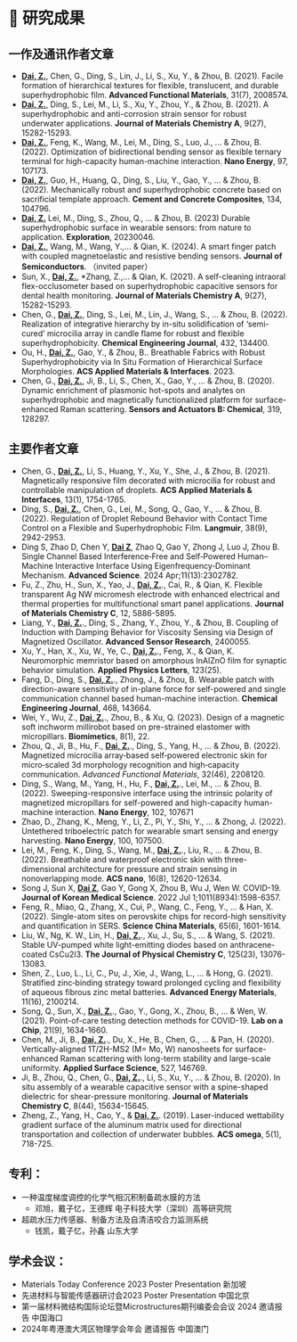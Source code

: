 
<span class='anchor' id='publication'></span>
# 📝 研究成果 
## 一作及通讯作者文章
- **<u>Dai, Z.</u>**, Chen, G., Ding, S., Lin, J., Li, S., Xu, Y., & Zhou, B. (2021). Facile formation of hierarchical textures for flexible, translucent, and durable superhydrophobic film. **Advanced Functional Materials**, 31(7), 2008574.
- **<u>Dai, Z.</u>**, Ding, S., Lei, M., Li, S., Xu, Y., Zhou, Y., & Zhou, B. (2021). A superhydrophobic and anti-corrosion strain sensor for robust underwater applications. **Journal of Materials Chemistry A**, 9(27), 15282-15293.
- **<u>Dai, Z.</u>**, Feng, K., Wang, M., Lei, M., Ding, S., Luo, J., ... & Zhou, B. (2022). Optimization of bidirectional bending sensor as flexible ternary terminal for high-capacity human-machine interaction. **Nano Energy**, 97, 107173.
- **<u>Dai, Z.</u>**, Guo, H., Huang, Q., Ding, S., Liu, Y., Gao, Y., ... & Zhou, B. (2022). Mechanically robust and superhydrophobic concrete based on sacrificial template approach. **Cement and Concrete Composites**, 134, 104796.
- **<u>Dai, Z.</u>** Lei, M., Ding, S., Zhou, Q., ... & Zhou, B. (2023) Durable superhydrophobic surface in wearable sensors: from nature to application. **Exploration**, 20230046.
- **<u>Dai, Z.</u>**, Wang, M., Wang, Y.,... & Qian, K. (2024). A smart finger patch with coupled magnetoelastic and resistive bending sensors. **Journal of Semiconductors**.
（invited paper）
- Sun, X., **<u>Dai, Z.</u>**, *Zhang, Z.,... & Qian, K. (2021). A self-cleaning intraoral flex-occlusometer based on superhydrophobic capacitive sensors for dental health monitoring. **Journal of Materials Chemistry A**, 9(27), 15282-15293.
- Chen, G., **<u>Dai, Z.</u>**, Ding, S., Lei, M., Lin, J., Wang, S., ... & Zhou, B. (2022). Realization of integrative hierarchy by in-situ solidification of ‘semi-cured’ microcilia array in candle flame for robust and flexible superhydrophobicity. **Chemical Engineering Journal**, 432, 134400.
- Ou, H., **<u>Dai, Z.</u>**, Gao, Y., & Zhou, B.. Breathable Fabrics with Robust Superhydrophobicity via In Situ Formation of Hierarchical Surface Morphologies. **ACS Applied Materials & Interfaces**. 2023.
- Chen, G., **<u>Dai, Z.</u>**, Ji, B., Li, S., Chen, X., Gao, Y., ... & Zhou, B. (2020). Dynamic enrichment of plasmonic hot-spots and analytes on superhydrophobic and magnetically functionalized platform for surface-enhanced Raman scattering. **Sensors and Actuators B: Chemical**, 319, 128297.

## 主要作者文章
- Chen, G., **<u>Dai, Z.</u>**, Li, S., Huang, Y., Xu, Y., She, J., & Zhou, B. (2021). Magnetically responsive film decorated with microcilia for robust and controllable manipulation of droplets. **ACS Applied Materials & Interfaces**, 13(1), 1754-1765.
- Ding, S., **<u>Dai, Z.</u>**, Chen, G., Lei, M., Song, Q., Gao, Y., ... & Zhou, B. (2022). Regulation of Droplet Rebound Behavior with Contact Time Control on a Flexible and Superhydrophobic Film. **Langmuir**, 38(9), 2942-2953.
- Ding S, Zhao D, Chen Y, **<u>Dai Z</u>**, Zhao Q, Gao Y, Zhong J, Luo J, Zhou B. Single Channel Based Interference‐Free and Self‐Powered Human–Machine Interactive Interface Using Eigenfrequency‐Dominant Mechanism. **Advanced Science**. 2024 Apr;11(13):2302782.
- Fu, Z., Zhu, H., Sun, X., Yao, J., **<u>Dai, Z.</u>**., Cai, R., & Qian, K. Flexible transparent Ag NW micromesh electrode with enhanced electrical and thermal properties for multifunctional smart panel applications. **Journal of Materials Chemistry C**, 12, 5886-5895.
- Liang, Y., **<u>Dai, Z.</u>**., Ding, S., Zhang, Y., Zhou, Y., & Zhou, B. Coupling of Induction with Damping Behavior for Viscosity Sensing via Design of Magnetized Oscillator. **Advanced Sensor Research**, 2400055.
- Xu, Y., Han, X., Xu, W., Ye, C., **<u>Dai, Z.</u>**., Feng, X., & Qian, K.  Neuromorphic memristor based on amorphous InAlZnO film for synaptic behavior simulation. **Applied Physics Letters**, 123(25).
- Fang, D., Ding, S., **<u>Dai, Z.</u>**., Zhong, J., & Zhou, B. Wearable patch with direction-aware sensitivity of in-plane force for self-powered and single communication channel based human-machine interaction. **Chemical Engineering Journal**, 468, 143664.
- Wei, Y., Wu, Z., **<u>Dai, Z.</u>**., Zhou, B., & Xu, Q. (2023). Design of a magnetic soft inchworm millirobot based on pre-strained elastomer with micropillars. **Biomimetics**, 8(1), 22.
- Zhou, Q., Ji, B., Hu, F., **<u>Dai, Z.</u>**., Ding, S., Yang, H., ... & Zhou, B. (2022). Magnetized microcilia array‐based self‐powered electronic skin for micro‐scaled 3d morphology recognition and high‐capacity communication. *Advanced Functional Materials*, 32(46), 2208120.
- Ding, S., Wang, M., Yang, H., Hu, F., **<u>Dai, Z.</u>**., Lei, M., ... & Zhou, B. (2022). Sweeping-responsive interface using the intrinsic polarity of magnetized micropillars for self-powered and high-capacity human-machine interaction. **Nano Energy**, 102, 107671
- Zhao, D., Zhang, K., Meng, Y., Li, Z., Pi, Y., Shi, Y., ... & Zhong, J. (2022). Untethered triboelectric patch for wearable smart sensing and energy harvesting. **Nano Energy**, 100, 107500.
- Lei, M., Feng, K., Ding, S., Wang, M., **<u>Dai, Z.</u>**., Liu, R., ... & Zhou, B. (2022). Breathable and waterproof electronic skin with three-dimensional architecture for pressure and strain sensing in nonoverlapping mode. **ACS nano**, 16(8), 12620-12634.
- Song J, Sun X, **<u>Dai Z</u>**, Gao Y, Gong X, Zhou B, Wu J, Wen W. COVID-19. **Journal of Korean Medical Science**. 2022 Jul 1;1011(8934):1598-6357.
- Feng, R., Miao, Q., Zhang, X., Cui, P., Wang, C., Feng, Y., ... & Han, X. (2022). Single-atom sites on perovskite chips for record-high sensitivity and quantification in SERS. **Science China Materials**, 65(6), 1601-1614.
- Liu, W., Ng, K. W., Lin, H., **<u>Dai, Z.</u>**., Xu, J., Su, S., ... & Wang, S. (2021). Stable UV-pumped white light-emitting diodes based on anthracene-coated CsCu2I3. **The Journal of Physical Chemistry C**, 125(23), 13076-13083.
- Shen, Z., Luo, L., Li, C., Pu, J., Xie, J., Wang, L., ... & Hong, G. (2021). Stratified zinc‐binding strategy toward prolonged cycling and flexibility of aqueous fibrous zinc metal batteries. **Advanced Energy Materials**, 11(16), 2100214.
- Song, Q., Sun, X., **<u>Dai, Z.</u>**., Gao, Y., Gong, X., Zhou, B., ... & Wen, W. (2021). Point-of-care testing detection methods for COVID-19. **Lab on a Chip**, 21(9), 1634-1660.
- Chen, M., Ji, B., **<u>Dai, Z.</u>**., Du, X., He, B., Chen, G., ... & Pan, H. (2020). Vertically-aligned 1T/2H-MS2 (M= Mo, W) nanosheets for surface-enhanced Raman scattering with long-term stability and large-scale uniformity. **Applied Surface Science**, 527, 146769.
- Ji, B., Zhou, Q., Chen, G., **<u>Dai, Z.</u>**., Li, S., Xu, Y., ... & Zhou, B. (2020). In situ assembly of a wearable capacitive sensor with a spine-shaped dielectric for shear-pressure monitoring. **Journal of Materials Chemistry C**, 8(44), 15634-15645.
- Zheng, Z., Yang, H., Cao, Y., & **<u>Dai, Z.</u>**. (2019). Laser-induced wettability gradient surface of the aluminum matrix used for directional transportation and collection of underwater bubbles. **ACS omega**, 5(1), 718-725.

## 专利：
- 一种温度梯度调控的化学气相沉积制备疏水膜的方法
   - 邓旭，戴子忆，王德辉 电子科技大学（深圳）高等研究院
- 超疏水压力传感器、制备方法及自清洁咬合力监测系统
   - 钱凯，戴子忆，孙鑫 山东大学 

## 学术会议：
- Materials Today Conference 2023 Poster Presentation 新加坡
- 先进材料与智能传感器研讨会2023 Poster Presentation 中国北京
- 第一届材料微结构国际论坛暨Microstructures期刊编委会会议 2024 邀请报告 中国海口
- 2024年粤港澳大湾区物理学会年会 邀请报告 中国澳门
